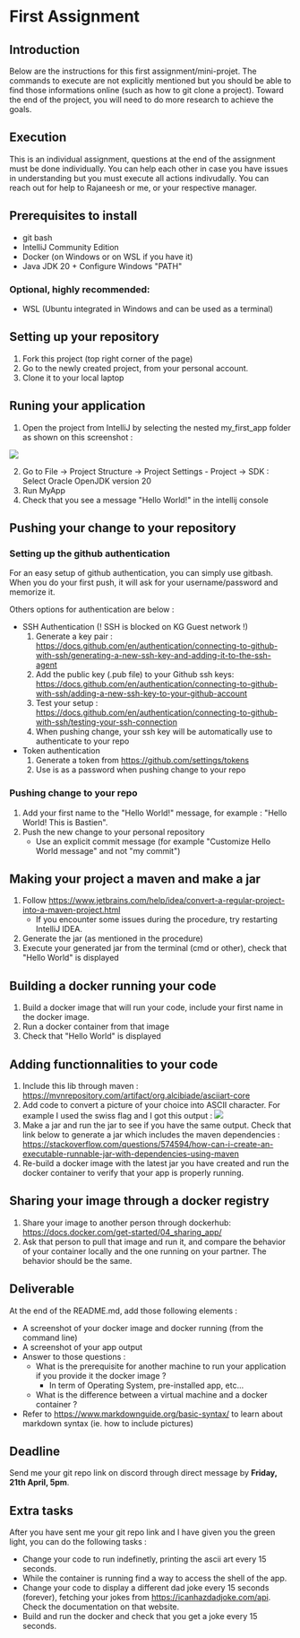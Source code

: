 # First Assignment

## Introduction
Below are the instructions for this first assignment/mini-projet. The commands to execute are not explicitly mentioned but you should be able to find those informations online (such as how to git clone a project). Toward the end of the project, you will need to do more research to achieve the goals.

## Execution
This is an individual assignment, questions at the end of the assignment must be done individually. You can help each other in case you have issues in understanding but you must execute all actions indivudally.
You can reach out for help to Rajaneesh or me, or your respective manager.

## Prerequisites to install
- git bash
- IntelliJ Community Edition
- Docker (on Windows or on WSL if you have it)
- Java JDK 20 + Configure Windows "PATH"

### Optional, highly recommended:
- WSL (Ubuntu integrated in Windows and can be used as a terminal)

## Setting up your repository
1. Fork this project (top right corner of the page)
2. Go to the newly created project, from your personal account.
3. Clone it to your local laptop

## Runing your application
1. Open the project from IntelliJ by selecting the nested my_first_app folder as shown on this screenshot :

![](doc/project_location.png)

2. Go to File -> Project Structure -> Project Settings - Project -> SDK : Select Oracle OpenJDK version 20
3. Run MyApp
3. Check that you see a message "Hello World!" in the intellij console

## Pushing your change to your repository
### Setting up the github authentication
For an easy setup of github authentication, you can simply use gitbash. When you do your first push, it will ask for your username/password and memorize it.

Others options for authentication are below :
- SSH Authentication (! SSH is blocked on KG Guest network !) 
    1. Generate a key pair : https://docs.github.com/en/authentication/connecting-to-github-with-ssh/generating-a-new-ssh-key-and-adding-it-to-the-ssh-agent
    2. Add the public key (.pub file) to your Github ssh keys: https://docs.github.com/en/authentication/connecting-to-github-with-ssh/adding-a-new-ssh-key-to-your-github-account
    3. Test your setup : https://docs.github.com/en/authentication/connecting-to-github-with-ssh/testing-your-ssh-connection
    4. When pushing change, your ssh key will be automatically use to authenticate to your repo
- Token authentication
    1. Generate a token from https://github.com/settings/tokens
    2. Use is as a password when pushing change to your repo
### Pushing change to your repo
1. Add your first name to the "Hello World!" message, for example : "Hello World! This is Bastien".
2. Push the new change to your personal repository
    - Use an explicit commit message (for example "Customize Hello World message" and not "my commit")

## Making your project a maven and make a jar
1. Follow https://www.jetbrains.com/help/idea/convert-a-regular-project-into-a-maven-project.html
    - If you encounter some issues during the procedure, try restarting IntelliJ IDEA.
2. Generate the jar (as mentioned in the procedure)
2. Execute your generated jar from the terminal (cmd or other), check that "Hello World" is displayed

## Building a docker running your code
1. Build a docker image that will run your code, include your first name in the docker image.
2. Run a docker container from that image
3. Check that "Hello World" is displayed

## Adding functionnalities to your code
1. Include this lib through maven : https://mvnrepository.com/artifact/org.alcibiade/asciiart-core
2. Add code to convert a picture of your choice into ASCII character. For example I used the swiss flag and I got this output :
![](doc/sample_ascii_art_from_picture.png)
3. Make a jar and run the jar to see if you have the same output. Check that link below to generate a jar which includes the maven dependencies :
 https://stackoverflow.com/questions/574594/how-can-i-create-an-executable-runnable-jar-with-dependencies-using-maven
4. Re-build a docker image with the latest jar you have created and run the docker container to verify that your app is properly running.

## Sharing your image through a docker registry
1. Share your image to another person through dockerhub: https://docs.docker.com/get-started/04_sharing_app/
2. Ask that person to pull that image and run it, and compare the behavior of your container locally and the one running on your partner. The behavior should be the same.

 ## Deliverable
 At the end of the README.md, add those following elements :
 - A screenshot of your docker image and docker running (from the command line)
 - A screenshot of your app output
 - Answer to those questions :
    - What is the prerequisite for another machine to run your application if you provide it the docker image ?
        - In term of Operating System, pre-installed app, etc...
    - What is the difference between a virtual machine and a docker container ?
- Refer to https://www.markdownguide.org/basic-syntax/ to learn about markdown syntax (ie. how to include pictures)
## Deadline
Send me your git repo link on discord through direct message by **Friday, 21th April, 5pm**.

## Extra tasks
After you have sent me your git repo link and I have given you the green light, you can do the following tasks :
- Change your code to run indefinetly, printing the ascii art every 15 seconds. 
- While the container is running find a way to access the shell of the app.
- Change your code to display a different dad joke every 15 seconds (forever), fetching your jokes from https://icanhazdadjoke.com/api. Check the documentation on that website.
- Build and run the docker and check that you get a joke every 15 seconds.
